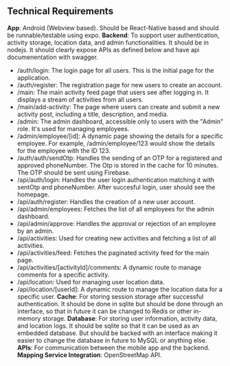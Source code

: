 ## Technical Requirements
**App**: Android (Webview based). Should be React-Native based and should be runnable/testable using expo.
**Backend**: To support user authentication, activity storage, location data, and admin functionalities. It should be in nodejs. It should clearly expose APIs as defined below and have api documenentation with swagger.
   * /auth/login: The login page for all users. This is the initial page for the
     application.
   * /auth/register: The registration page for new users to create an account.
   * /main: The main activity feed page that users see after logging in. It displays a
     stream of activities from all users.
   * /main/add-activity: The page where users can create and submit a new activity post,
     including a title, description, and media.
   * /admin: The admin dashboard, accessible only to users with the "Admin" role. It's used
     for managing employees.
   * /admin/employee/[id]: A dynamic page showing the details for a specific employee. For
     example, /admin/employee/123 would show the details for the employee with the ID 123.
   * /auth/auth/sendOtp: Handles the sending of an OTP for a registered and approved phoneNumber. The Otp is stored in the cache for 10 minutes. The OTP should be sent using Firebase.
   * /api/auth/login: Handles the user login authentication matching it with sentOtp and phoneNumber. After succesful login, user should see the homepage.
   * /api/auth/register: Handles the creation of a new user account.
   * /api/admin/employees: Fetches the list of all employees for the admin dashboard.
   * /api/admin/approve: Handles the approval or rejection of an employee by an admin.
   * /api/activities: Used for creating new activities and fetching a list of all
     activities.
   * /api/activities/feed: Fetches the paginated activity feed for the main page.
   * /api/activities/[activityId]/comments: A dynamic route to manage comments for a
     specific activity.
   * /api/location: Used for managing user location data.
   * /api/location/[userId]: A dynamic route to manage the location data for a specific
     user.
**Cache**: For storing session storage after successful authentication. It should be done in sqlite but should be done through an interface, so that in future it can be changed to Redis or other in-memory storage.
**Database**: For storing user information, activity data, and location logs. It should be sqlite so that it can be used as an embedded database. But should be backed with an interface making it easier to change the database in future to MySQL or anything else.
**APIs**: For communication between the mobile app and the backend.
**Mapping Service Integration**: OpenStreetMap API.
